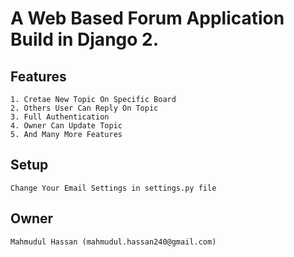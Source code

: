 # A Web Based Forum Application Build in Django 2.

## Features
	1. Cretae New Topic On Specific Board
	2. Others User Can Reply On Topic
	3. Full Authentication
	4. Owner Can Update Topic
	5. And Many More Features

## Setup
	Change Your Email Settings in settings.py file


## Owner
	Mahmudul Hassan (mahmudul.hassan240@gmail.com)

